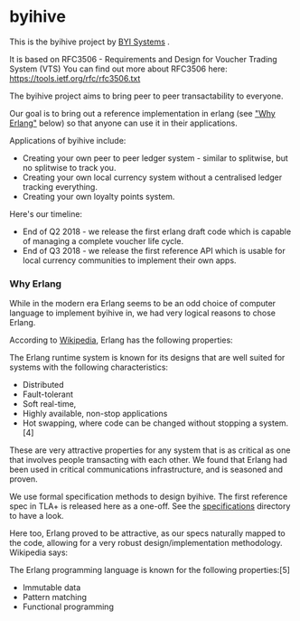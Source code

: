 # byihive
This is the byihive project by [BYI Systems](https://byisystems.com) . 

It is based on RFC3506 - Requirements and Design for Voucher Trading System (VTS)
You can find out more about RFC3506 here: https://tools.ietf.org/rfc/rfc3506.txt

The byihive project aims to bring peer to peer transactability to everyone.

Our goal is to bring out a reference implementation in erlang (see ["Why Erlang"](#Why-Erlang) below) so that anyone can use it in their applications.

Applications of byihive include:
 - Creating your own peer to peer ledger system - similar to splitwise, but no splitwise to track you.
 - Creating your own local currency system without a centralised ledger tracking everything.
 - Creating your own loyalty points system.
 
Here's our timeline:
 - End of Q2 2018 - we release the first erlang draft code which is capable of managing a complete voucher life cycle.
 - End of Q3 2018 - we release the first reference API which is usable for local currency communities to implement their own apps.
 
### Why Erlang

While in the modern era Erlang seems to be an odd choice of computer language to implement byihive in, we had very logical reasons to chose Erlang.

According to [Wikipedia](https://en.wikipedia.org/wiki/Erlang_(programming_language)), Erlang has the following properties:

The Erlang runtime system is known for its designs that are well suited for systems with the following characteristics:
  - Distributed
  - Fault-tolerant
  - Soft real-time,
  - Highly available, non-stop applications
  - Hot swapping, where code can be changed without stopping a system.[4]

These are very attractive properties for any system that is as critical as one that involves people transacting with each other. We found that Erlang had been used in critical communications infrastructure, and is seasoned and proven. 

We use formal specification methods to design byihive. The first reference spec in TLA+ is released here as a one-off.
See the [specifications](/specifications/) directory to have a look.

Here too, Erlang proved to be attractive, as our specs naturally mapped to the code, allowing for a very robust design/implementation methodology. Wikipedia says:

The Erlang programming language is known for the following properties:[5]
  - Immutable data
  - Pattern matching
  - Functional programming
